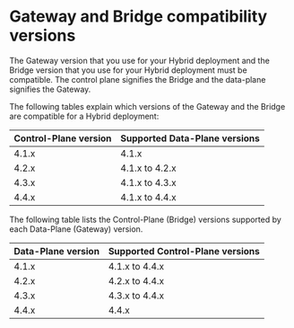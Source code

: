 # Gateway and Bridge compatibility versions

The Gateway version that you use for your Hybrid deployment and the Bridge version that you use for your Hybrid deployment must be compatible. The control plane signifies the Bridge and the data-plane signifies the Gateway.&#x20;

The following tables explain which versions of the Gateway and the Bridge are compatible for a Hybrid deployment:&#x20;

| Control-Plane version | Supported Data-Plane versions |
|-----------------------|-------------------------------|
| 4.1.x                 | 4.1.x                         |
| 4.2.x                 | 4.1.x to 4.2.x                |
| 4.3.x                 | 4.1.x to 4.3.x                |
| 4.4.x                 | 4.1.x to 4.4.x                |

The following table lists the Control-Plane (Bridge) versions supported by each Data-Plane (Gateway) version.

| Data-Plane version | Supported Control-Plane versions |
|--------------------|----------------------------------|
| 4.1.x              | 4.1.x to 4.4.x                   |
| 4.2.x              | 4.2.x to 4.4.x                   |
| 4.3.x              | 4.3.x to 4.4.x                   |
| 4.4.x              | 4.4.x                            |
